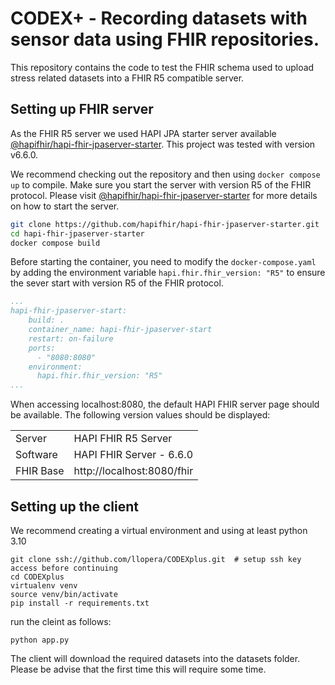 # CODEX+ - Recording datasets with sensor data using FHIR repositories.
This repository contains the code to test the FHIR schema used to upload stress related datasets into a FHIR R5 compatible server.

## Setting up FHIR server

As the FHIR R5 server we used HAPI JPA starter server available [@hapifhir/hapi-fhir-jpaserver-starter](https://github.com/hapifhir/hapi-fhir-jpaserver-starter). This project was tested with version v6.6.0.

We recommend checking out the repository and then using `docker compose up` to compile. Make sure you start the server with version R5 of the FHIR protocol. Please visit [@hapifhir/hapi-fhir-jpaserver-starter](https://github.com/hapifhir/hapi-fhir-jpaserver-starter) for more details on how to start the server.
```sh
git clone https://github.com/hapifhir/hapi-fhir-jpaserver-starter.git
cd hapi-fhir-jpaserver-starter
docker compose build
```
Before starting the container, you need to modify the `docker-compose.yaml` by adding the environment variable  `hapi.fhir.fhir_version: "R5"` to ensure the sever start with version R5 of the FHIR protocol.

```yaml
...
hapi-fhir-jpaserver-start:
    build: .
    container_name: hapi-fhir-jpaserver-start
    restart: on-failure
    ports:
      - "8080:8080"
    environment:
      hapi.fhir.fhir_version: "R5"
...
```
When accessing localhost:8080, the default HAPI FHIR server page should be available. The following version values should be displayed:


| | |
| ------------- | ------------- |
| Server | HAPI FHIR R5 Server |
| Software | HAPI FHIR Server - 6.6.0 |
| FHIR Base	| http://localhost:8080/fhir |

## Setting up the client

We recommend creating a virtual environment and using at least python 3.10

```shell
git clone ssh://github.com/llopera/CODEXplus.git  # setup ssh key access before continuing 
cd CODEXplus
virtualenv venv
source venv/bin/activate
pip install -r requirements.txt
```

run the cleint as follows:

```shell
python app.py
```
The client will download the required datasets into the datasets folder. Please be advise that the first time this 
will require some time.